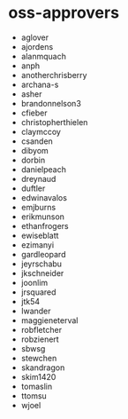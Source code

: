 # oss-approvers
* aglover
* ajordens
* alanmquach
* anph
* anotherchrisberry
* archana-s
* asher
* brandonnelson3
* cfieber
* christopherthielen
* claymccoy
* csanden
* dibyom
* dorbin
* danielpeach
* dreynaud
* duftler
* edwinavalos
* emjburns
* erikmunson
* ethanfrogers
* ewiseblatt
* ezimanyi
* gardleopard
* jeyrschabu
* jkschneider
* joonlim
* jrsquared
* jtk54
* lwander
* maggieneterval
* robfletcher
* robzienert
* sbwsg
* stewchen
* skandragon
* skim1420
* tomaslin
* ttomsu
* wjoel
